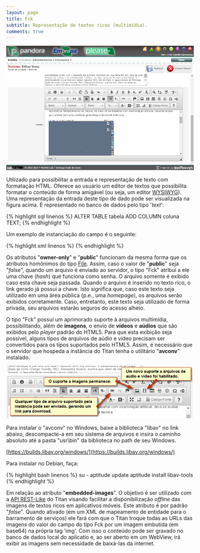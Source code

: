 ```yaml
---
layout: page
title: Fck
subtitle: Representação de textos ricos (multimídia).
comments: true
---
```


![Campo de entrada de dados do tipo "Fck".](/docs/types/fck/image_0.png)

Utilizado para possibilitar a entrada e representação de texto com formatação HTML. Oferece ao usuário um editor de textos que possibilita formatar o conteúdo de forma amigável (ou seja, um editor [WYSIWYG](https://pt.wikipedia.org/wiki/WYSIWYG)). Uma representação da entrada deste tipo de dado pode ser visualizada na figura acima. É representado no banco de dados pelo tipo '*text*':

{% highlight sql linenos %}
ALTER TABLE tabela ADD COLUMN coluna TEXT;
{% endhighlight %}

Um exemplo de instanciação do campo é o seguinte:

{% highlight xml linenos %}
<field
	type="Fck"
	column="description"
	label="Description | pt_BR: Descrição | es_ES: Descripción"
	owner-only="true"
	public="false"
	embedded-images="true"
/>
{% endhighlight %}

Os atributos "**owner-only**" e "**public**" funcionam da mesma forma que os atributos homônimos do tipo [File](/docs/types/file). Assim, caso o valor de "**public**" seja "*false*", quando um arquivo é enviado ao servidor, o tipo "Fck" atribui a ele uma chave (*hash*) que funciona como senha. O arquivo somente é exibido caso esta chave seja passada. Quando o arquivo é inserido no texto rico, o link gerado já possui a chave. Isto significa que, caso este texto seja utilizado em uma área pública (p.e., uma *homepage*), os arquivos serão exibidos corretamente. Caso, entretanto, este texto seja utilizado de forma privada, seu arquivos estarão seguros do acesso alheio.

O tipo "Fck" possui um aprimorado suporte à arquivos multimídia, possibilitando, além de **imagens**, o envio de **vídeos** e **aúdios** que são exibidos pelo *player* padrão do HTML5. Para que esta exibição seja possível, alguns tipos de arquivos de aúdio e vídeo precisam ser convertidos para os tipos suportados pelo HTML5. Assim, é necessário que o servidor que hospeda a instância do Titan tenha o utilitário "**avconv**" instalado.

![Funcionalidades para inclusão de arquivos multimídia.](/docs/types/fck/image_1.png)

Para instalar o "avconv" no Windows, baixe a biblioteca "libav" no link abaixo, descompacte-a em seu sistema de arquivos e insira o caminho absoluto até a pasta "usr\bin" da biblioteca no path de seu Windows.

[https://builds.libav.org/windows/](https://builds.libav.org/windows/)

Para instalar no Debian, faça:

{% highlight bash linenos %}
su -
aptitude update
aptitude install libav-tools
{% endhighlight %}

Em relação ao atributo "**embedded-images**". O objetivo é ser utilizado com a [API REST-Like](/docs/api) do Titan visando facilitar a disponibilização *offline* das imagens de textos ricos em aplicativos móveis. Este atributo é por padrão "*false*". Quando ativado (em um XML de mapeamento de entidade para o barramento de serviços) ele fará com que o Titan troque todas as URLs das imagens do valor do campo do tipo Fck por um imagem embutida (em base64) na própria tag 'img'. Com isso o conteúdo pode ser gravado no banco de dados local do aplicatio e, ao ser aberto em um WebView, irá exibir as imagens sem necessidade de baixá-las da internet.
